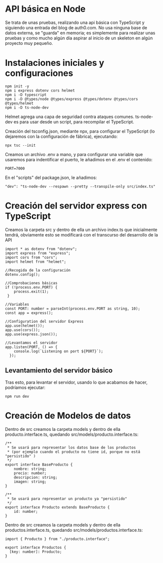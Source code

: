 API básica en Node
===
Se trata de unas pruebas, realizando una api básica con TypeScript y siguiendo una entrada del blog de auth0.com. No usa ninguna base de datos externa, se "guarda" en memoria; es simplemente para realizar unas pruebas y como mucho algún día aspirar al inicio de un skeleton en algún proyecto muy pequeño.

Instalaciones iniciales y configuraciones
===

```
npm init -y
npm i express dotenv cors helmet
npm i -D typescript
npm i -D @types/node @types/express @types/dotenv @types/cors @types/helmet
npm i -D ts-node-dev
```

Helmet agrega una capa de seguridad contra ataques comunes.
ts-node-dev es para usar desde un script, para recompilar el TypeScript.


Creación del tsconfig.json, mediante npx, para configurar el TypeScript (lo dejaremos con la configuración de fábrica), ejecutando:
```
npx tsc --init
```

Creamos un archivo .env a mano, y para configurar una variable que usaremos para indentificar el puerto, le añadimos en el .env el contenido:
```
PORT=7000
```

En el "scripts" del package.json, le añadimos:
```
"dev": "ts-node-dev --respawn --pretty --transpile-only src/index.ts"
```

Creación del servidor express con TypeScript
===

Creamos la carpeta src y dentro de ella un archivo index.ts que inicialmente tendrá, obviamente esto se modificará con el transcurso del desarrollo de la API
```
import * as dotenv from "dotenv";
import express from "express";
import cors from "cors";
import helmet from "helmet";

//Recogida de la configuración
dotenv.config();

//Comprobaciones básicas
if (!process.env.PORT) {
    process.exit(1);
 }

//Variables
const PORT: number = parseInt(process.env.PORT as string, 10); 
const app = express();

//Configuration del servidor Express
app.use(helmet());
app.use(cors());
app.use(express.json());

//Levantamos el servidor
app.listen(PORT, () => {
    console.log(`Listening on port ${PORT}`);
  });
```

Levantamiento del servidor básico
---

Tras esto, para levantar el servidor, usando lo que acabamos de hacer, podríamos ejecutar:
``` 
npm run dev
``` 

Creación de Modelos de datos
====
Dentro de src creamos la carpeta models y dentro de ella producto.interface.ts, quedando src/models/producto.interface.ts:
```
/**
 * Se usará para representar los datos base de los productos 
 * (por ejemplo cuando el producto no tiene id, porque no está "persistido" )
 */
export interface BaseProducto {
    nombre: string;
    precio: number;
    descripcion: string;
    imagen: string;
}

/**
 * Se usará para representar un producto ya "persistido"
 */
export interface Producto extends BaseProducto {
    id: number;
}
```

Dentro de src creamos la carpeta models y dentro de ella productos.interface.ts, quedando src/models/productos.interface.ts:
```
import { Producto } from "./producto.interface";

export interface Productos {
  [key: number]: Producto;
}
```





